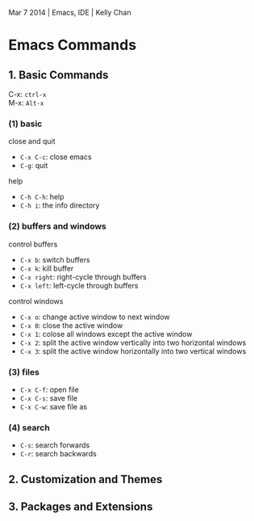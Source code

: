 Mar 7 2014 | Emacs, IDE | Kelly Chan
# Emacs Commands

## 1. Basic Commands

C-x: `ctrl-x`  
M-x: `Alt-x`  

### (1) basic

close and quit
- `C-x C-c`: close emacs
- `C-g`: quit

help
- `C-h C-h`: help
- `C-h i`: the info directory

### (2) buffers and windows

control buffers
- `C-x b`: switch buffers
- `C-x k`: kill buffer
- `C-x right`: right-cycle through buffers
- `C-x left`: left-cycle through buffers

control windows
- `C-x o`: change active window to next window
- `C-x 0`: close the active window
- `C-x 1`: colose all windows except the active window
- `C-x 2`: split the active window vertically into two horizontal windows
- `C-x 3`: split the active window horizontally into two vertical windows

### (3) files

- `C-x C-f`: open file
- `C-x C-s`: save file
- `C-x C-w`: save file as

### (4) search

- `C-s`: search forwards
- `C-r`: search backwards


## 2. Customization and Themes



## 3. Packages and Extensions

